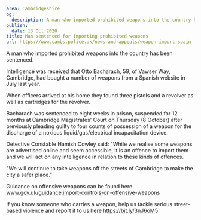 ```yaml
area: Cambridgeshire
og:
  description: A man who imported prohibited weapons into the country has been sentenced.
publish:
  date: 13 Oct 2020
title: Man sentenced for importing prohibited weapons
url: https://www.cambs.police.uk/news-and-appeals/weapon-import-spain
```

A man who imported prohibited weapons into the country has been sentenced.

Intelligence was received that Otto Bacharach, 59, of Vawser Way, Cambridge, had bought a number of weapons from a Spanish website in July last year.

When officers arrived at his home they found three pistols and a revolver as well as cartridges for the revolver.

Bacharach was sentenced to eight weeks in prison, suspended for 12 months at Cambridge Magistrates' Court on Thursday (8 October) after previously pleading guilty to four counts of possession of a weapon for the discharge of a noxious liquid/gas/electrical incapacitation device.

Detective Constable Hamish Cowley said: "While we realise some weapons are advertised online and seem accessible, it is an offence to import them and we will act on any intelligence in relation to these kinds of offences.

"We will continue to take weapons off the streets of Cambridge to make the city a safer place."

Guidance on offensive weapons can be found here www.gov.uk/guidance.import-controls-on-offensive-weapons

If you know someone who carries a weapon, help us tackle serious street-based violence and report it to us here https://bit.ly/3nJ6oM5
